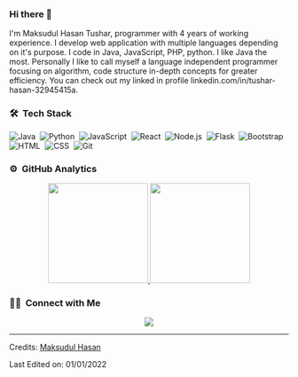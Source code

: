 ### Hi there 👋

I'm Maksudul Hasan Tushar, programmer with 4 years of working experience. I develop web application with multiple languages depending on it's purpose. I code in Java, JavaScript, PHP, python. I like Java the most. Personally I like to call myself a language independent programmer focusing on algorithm, code structure in-depth concepts for greater efficiency. You can check out my linked in profile linkedin.com/in/tushar-hasan-32945415a.

### 🛠 &nbsp;Tech Stack
![Java](https://img.shields.io/badge/-Java-05122A?style=flat&logo=Java&logoColor=FFA518)&nbsp;
![Python](https://img.shields.io/badge/-Python-05122A?style=flat&logo=python)&nbsp;
![JavaScript](https://img.shields.io/badge/-JavaScript-05122A?style=flat&logo=javascript)&nbsp;
![React](https://img.shields.io/badge/-React-05122A?style=flat&logo=react)&nbsp;
![Node.js](https://img.shields.io/badge/-Node.js-05122A?style=flat&logo=node.js)&nbsp;
![Flask](https://img.shields.io/badge/-Flask-05122A?style=flat&logo=flask)&nbsp;
![Bootstrap](https://img.shields.io/badge/-Bootstrap-05122A?style=flat&logo=bootstrap&logoColor=563D7C)\
![HTML](https://img.shields.io/badge/-HTML-05122A?style=flat&logo=HTML5)&nbsp;
![CSS](https://img.shields.io/badge/-CSS-05122A?style=flat&logo=CSS3&logoColor=1572B6)&nbsp;
![Git](https://img.shields.io/badge/-Git-05122A?style=flat&logo=git)&nbsp;


### ⚙️ &nbsp;GitHub Analytics

<p align="center">
<a href="https://github.com/mtushar78">
  <img height="180em" src="https://github-readme-stats-eight-theta.vercel.app/api?username=mtushar78&show_icons=true&theme=algolia&include_all_commits=true&count_private=true"/>
  <img height="180em" src="https://github-readme-stats-eight-theta.vercel.app/api/top-langs/?username=mtushar78&layout=compact&langs_count=8&theme=algolia"/>
</a>
</p>

### 🤝🏻 &nbsp;Connect with Me

<p align="center">
<a href="https://linkedin.com/in/tushar-hasan-32945415a"><img src="https://img.shields.io/badge/-Aditya%20Vikram%20Singh-0077B5?style=flat&logo=Linkedin&logoColor=white"/></a>
</p>

-----
Credits: [Maksudul Hasan](https://github.com/mtushar78)

Last Edited on: 01/01/2022

